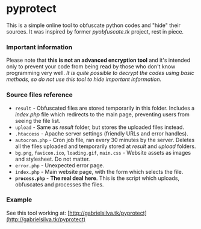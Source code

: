 # pyprotect
This is a simple online tool to obfuscate python codes and "hide" their sources. It was inspired by former _pyobfuscate.tk_ project, rest in piece.

### Important information
Please note that **this is not an advanced encryption tool** and it's intended only to prevent your code from being read by those who don't know programming very well. _It is quite possible to decrypt the codes using basic methods, so do not use this tool to hide important information._

### Source files reference
* `result` - Obfuscated files are stored temporarily in this folder. Includes a _index.php_ file which redirects to the main page, preventing users from seeing the file list.
* `upload` - Same as _result_ folder, but stores the uploaded files instead.
* `.htaccess` - Apache server settings (friendly URLs and error handles).
* `autocron.php` - Cron job file, ran every 30 minutes by the server. Deletes all the files uploaded and temporarily stored at _result_ and _upload_ folders.
* `bg.png`, `favicon.ico`, `loading.gif`, `main.css` - Website assets as images and stylesheet. Do not matter.
* `error.php` - Unexpected error page.
* `index.php` - Main website page, with the form which selects the file.
* **`process.php`** - **The real deal here**. This is the script which uploads, obfuscates and processes the files.

### Example
See this tool working at: [http://gabrielsilva.tk/pyprotect](http://gabrielsilva.tk/pyprotect)
